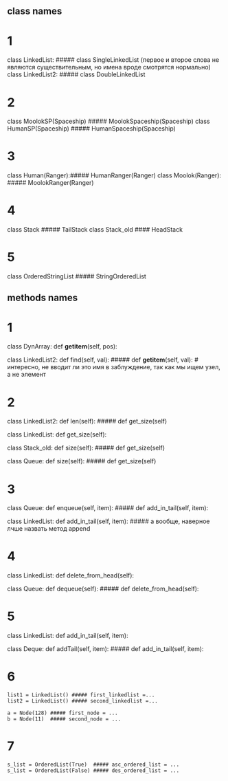 ## class names
# 1

class LinkedList:   ##### class SingleLinkedList (первое и второе слова не являются существительным, но имена вроде смотрятся нормально)
class LinkedList2:  ##### class DoubleLinkedList

# 2

class MoolokSP(Spaceship) ##### MoolokSpaceship(Spaceship)
class HumanSP(Spaceship) ##### HumanSpaceship(Spaceship)

# 3

class Human(Ranger):##### HumanRanger(Ranger)
class Moolok(Ranger): ##### MoolokRanger(Ranger)

# 4
class Stack ##### TailStack
class Stack_old #### HeadStack

# 5

class OrderedStringList ##### StringOrderedList


## methods names

# 1

class DynArray:
    def __getitem__(self, pos):

class LinkedList2:
    def find(self, val): ##### def __getitem__(self, val): # интересно, не вводит ли это имя в заблуждение, так как мы ищем узел, а не элемент

# 2

class LinkedList2:
    def len(self): ##### def get_size(self)

class LinkedList:
    def get_size(self):

class Stack_old:
    def size(self): ##### def get_size(self)

class Queue:
    def size(self): ##### def get_size(self)


# 3

class Queue:
    def enqueue(self, item): ##### def add_in_tail(self, item):

class LinkedList:
    def add_in_tail(self, item): ##### а вообще, наверное лчше назвать метод append

# 4

class LinkedList:
    def delete_from_head(self):

class Queue:
    def dequeue(self): ##### def delete_from_head(self):

# 5

class LinkedList:
    def add_in_tail(self, item):

class Deque:
    def addTail(self, item): ##### def add_in_tail(self, item):

# 6

    list1 = LinkedList() ##### first_linkedlist =...
    list2 = LinkedList() ##### second_linkedlist =...

    a = Node(128) ##### first_node = ...
    b = Node(11)  ##### second_node = ...

# 7

    s_list = OrderedList(True)  ##### asc_ordered_list = ...
    s_list = OrderedList(False) ##### des_ordered_list = ...

